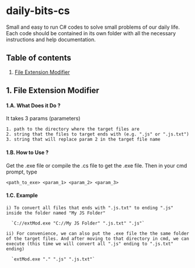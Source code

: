 # daily-bits-cs
Small and easy to run C# codes to solve small problems of our daily life. Each code should be contained in its own folder with all the necessary instructions and help documentation.


## Table of contents

1. [File Extension Modifier](#user-content-1-file-extension-modifier)



## 1. File Extension Modifier

#### 1.A. What Does it Do ?
  It takes 3 params (parameters)
  
    1. path to the directory where the target files are
    2. string that the files to target ends with (e.g. ".js" or ".js.txt")
    3. string that will replace param 2 in the target file name


#### 1.B. How to Use ?
  Get the .exe file or compile the .cs file to get the .exe file. Then in your cmd prompt, type
  
  `<path_to_exe> <param_1> <param_2> <param_3>`


#### 1.C. Example
    i) To convert all files that ends with ".js.txt" to ending ".js" inside the folder named "My JS Folder"
      
      `C://extMod.exe "C://My JS Folder" ".js.txt" ".js"`
      
    ii) For convenience, we can also put the .exe file the the same folder of the target files. And after moving to that directory in cmd, we can execute (this time we will convert all ".js" ending to ".js.txt" ending)
      
      `extMod.exe "." ".js" ".js.txt"`
